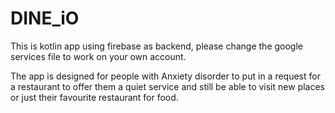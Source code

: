 # DINE_iO

This is kotlin app using firebase as backend, please change the google services file to work on your own account.

The app is designed for people with Anxiety disorder to put in a request for a restaurant to offer them a quiet service and still be able to visit new places or just their favourite restaurant for food.
